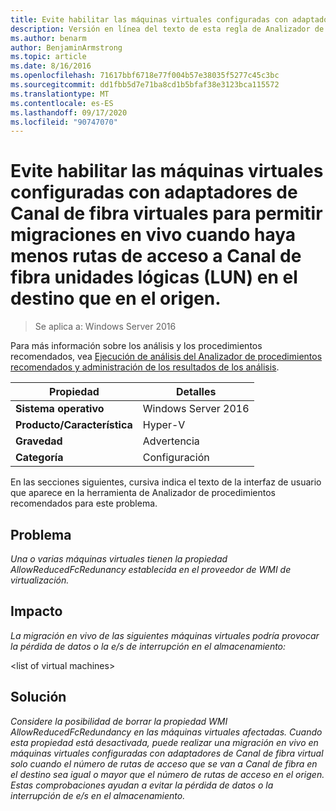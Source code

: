 ```yaml
---
title: Evite habilitar las máquinas virtuales configuradas con adaptadores de Canal de fibra virtuales para permitir migraciones en vivo cuando haya menos rutas de acceso a Canal de fibra unidades lógicas (LUN) en el destino que en el origen.
description: Versión en línea del texto de esta regla de Analizador de procedimientos recomendados.
ms.author: benarm
author: BenjaminArmstrong
ms.topic: article
ms.date: 8/16/2016
ms.openlocfilehash: 71617bbf6718e77f004b57e38035f5277c45c3bc
ms.sourcegitcommit: dd1fbb5d7e71ba8cd1b5bfaf38e3123bca115572
ms.translationtype: MT
ms.contentlocale: es-ES
ms.lasthandoff: 09/17/2020
ms.locfileid: "90747070"
---
```

# <a name="avoid-enabling-virtual-machines-configured-with-virtual-fibre-channel-adapters-to-allow-live-migrations-when-there-are-fewer-paths-to-fibre-channel-logical-units-luns-on-the-destination-than-on-the-source"></a>Evite habilitar las máquinas virtuales configuradas con adaptadores de Canal de fibra virtuales para permitir migraciones en vivo cuando haya menos rutas de acceso a Canal de fibra unidades lógicas (LUN) en el destino que en el origen.

>Se aplica a: Windows Server 2016

Para más información sobre los análisis y los procedimientos recomendados, vea [Ejecución de análisis del Analizador de procedimientos recomendados y administración de los resultados de los análisis](https://go.microsoft.com/fwlink/p/?LinkID=223177).

|Propiedad|Detalles|
|-|-|
|**Sistema operativo**|Windows Server 2016|
|**Producto/Característica**|Hyper-V|
|**Gravedad**|Advertencia|
|**Categoría**|Configuración|

En las secciones siguientes, cursiva indica el texto de la interfaz de usuario que aparece en la herramienta de Analizador de procedimientos recomendados para este problema.

## <a name="issue"></a>**Problema**
*Una o varias máquinas virtuales tienen la propiedad AllowReducedFcRedunancy establecida en el proveedor de WMI de virtualización.*

## <a name="impact"></a>**Impacto**
*La migración en vivo de las siguientes máquinas virtuales podría provocar la pérdida de datos o la e/s de interrupción en el almacenamiento:*

\<list of virtual machines>

## <a name="resolution"></a>**Solución**
*Considere la posibilidad de borrar la propiedad WMI AllowReducedFcRedundancy en las máquinas virtuales afectadas. Cuando esta propiedad está desactivada, puede realizar una migración en vivo en máquinas virtuales configuradas con adaptadores de Canal de fibra virtual solo cuando el número de rutas de acceso que se van a Canal de fibra en el destino sea igual o mayor que el número de rutas de acceso en el origen. Estas comprobaciones ayudan a evitar la pérdida de datos o la interrupción de e/s en el almacenamiento.*